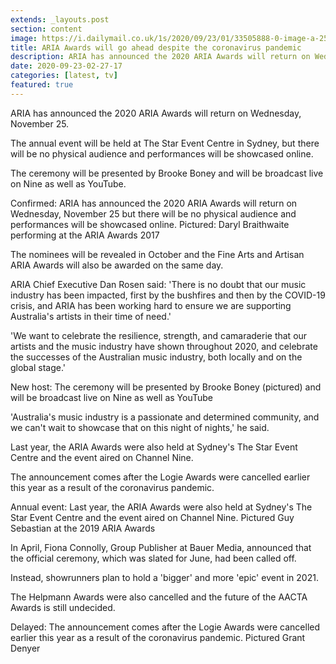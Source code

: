```yaml
---
extends: _layouts.post
section: content
image: https://i.dailymail.co.uk/1s/2020/09/23/01/33505888-0-image-a-25_1600822388330.jpg 
title: ARIA Awards will go ahead despite the coronavirus pandemic 
description: ARIA has announced the 2020 ARIA Awards will return on Wednesday, November 25. 
date: 2020-09-23-02-27-17 
categories: [latest, tv] 
featured: true 
--- 
```

ARIA has announced the 2020 ARIA Awards will return on Wednesday, November 25.

The annual event will be held at The Star Event Centre in Sydney, but there will be no physical audience and performances will be showcased online.

The ceremony will be presented by Brooke Boney and will be broadcast live on Nine as well as YouTube.

Confirmed: ARIA has announced the 2020 ARIA Awards will return on Wednesday, November 25 but there will be no physical audience and performances will be showcased online. Pictured: Daryl Braithwaite performing at the ARIA Awards 2017

The nominees will be revealed in October and the Fine Arts and Artisan ARIA Awards will also be awarded on the same day.

ARIA Chief Executive Dan Rosen said: 'There is no doubt that our music industry has been impacted, first by the bushfires and then by the COVID-19 crisis, and ARIA has been working hard to ensure we are supporting Australia's artists in their time of need.'

'We want to celebrate the resilience, strength, and camaraderie that our artists and the music industry have shown throughout 2020, and celebrate the successes of the Australian music industry, both locally and on the global stage.'

New host: The ceremony will be presented by Brooke Boney (pictured) and will be broadcast live on Nine as well as YouTube

'Australia's music industry is a passionate and determined community, and we can't wait to showcase that on this night of nights,' he said.

Last year, the ARIA Awards were also held at Sydney's The Star Event Centre and the event aired on Channel Nine.

The announcement comes after the Logie Awards were cancelled earlier this year as a result of the coronavirus pandemic.

Annual event: Last year, the ARIA Awards were also held at Sydney's The Star Event Centre and the event aired on Channel Nine. Pictured Guy Sebastian at the 2019 ARIA Awards

In April, Fiona Connolly, Group Publisher at Bauer Media, announced that the official ceremony, which was slated for June, had been called off.

Instead, showrunners plan to hold a 'bigger' and more 'epic' event in 2021.

The Helpmann Awards were also cancelled and the future of the AACTA Awards is still undecided.

Delayed: The announcement comes after the Logie Awards were cancelled earlier this year as a result of the coronavirus pandemic. Pictured Grant Denyer

